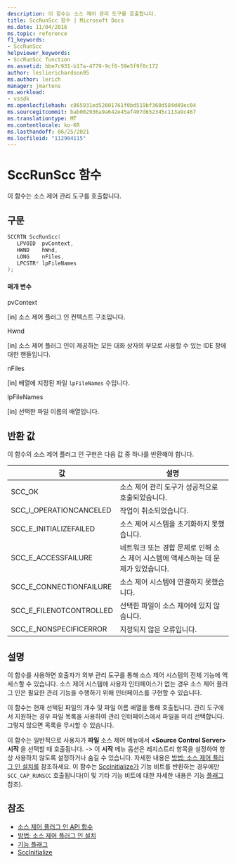 ```yaml
---
description: 이 함수는 소스 제어 관리 도구를 호출합니다.
title: SccRunScc 함수 | Microsoft Docs
ms.date: 11/04/2016
ms.topic: reference
f1_keywords:
- SccRunScc
helpviewer_keywords:
- SccRunScc function
ms.assetid: bbe7c931-b17a-4779-9cf6-59e5f9f0c172
author: leslierichardson95
ms.author: lerich
manager: jmartens
ms.workload:
- vssdk
ms.openlocfilehash: c865931ed52601761f0bd519bf360d584d49ec04
ms.sourcegitcommit: bab002936a9a642e45af407d652345c113a9c467
ms.translationtype: MT
ms.contentlocale: ko-KR
ms.lasthandoff: 06/25/2021
ms.locfileid: "112904115"
---
```

# <a name="sccrunscc-function"></a>SccRunScc 함수
이 함수는 소스 제어 관리 도구를 호출합니다.

## <a name="syntax"></a>구문

```cpp
SCCRTN SccRunScc(
   LPVOID  pvContext,
   HWND    hWnd,
   LONG    nFiles,
   LPCSTR* lpFileNames
);
```

#### <a name="parameters"></a>매개 변수
 pvContext

[in] 소스 제어 플러그 인 컨텍스트 구조입니다.

 Hwnd

[in] 소스 제어 플러그 인이 제공하는 모든 대화 상자의 부모로 사용할 수 있는 IDE 창에 대한 핸들입니다.

 nFiles

[in] 배열에 지정된 파일 `lpFileNames` 수입니다.

 lpFileNames

[in] 선택한 파일 이름의 배열입니다.

## <a name="return-value"></a>반환 값
 이 함수의 소스 제어 플러그 인 구현은 다음 값 중 하나를 반환해야 합니다.

|값|설명|
|-----------|-----------------|
|SCC_OK|소스 제어 관리 도구가 성공적으로 호출되었습니다.|
|SCC_I_OPERATIONCANCELED|작업이 취소되었습니다.|
|SCC_E_INITIALIZEFAILED|소스 제어 시스템을 초기화하지 못했습니다.|
|SCC_E_ACCESSFAILURE|네트워크 또는 경합 문제로 인해 소스 제어 시스템에 액세스하는 데 문제가 있었습니다.|
|SCC_E_CONNECTIONFAILURE|소스 제어 시스템에 연결하지 못했습니다.|
|SCC_E_FILENOTCONTROLLED|선택한 파일이 소스 제어에 있지 않습니다.|
|SCC_E_NONSPECIFICERROR|지정되지 않은 오류입니다.|

## <a name="remarks"></a>설명
 이 함수를 사용하면 호출자가 외부 관리 도구를 통해 소스 제어 시스템의 전체 기능에 액세스할 수 있습니다. 소스 제어 시스템에 사용자 인터페이스가 없는 경우 소스 제어 플러그 인은 필요한 관리 기능을 수행하기 위해 인터페이스를 구현할 수 있습니다.

 이 함수는 현재 선택된 파일의 개수 및 파일 이름 배열을 통해 호출됩니다. 관리 도구에서 지원하는 경우 파일 목록을 사용하여 관리 인터페이스에서 파일을 미리 선택합니다. 그렇지 않으면 목록을 무시할 수 있습니다.

 이 함수는 일반적으로 사용자가 **파일** 소스 제어 메뉴에서 **\<Source Control Server> 시작** 을 선택할 때 호출됩니다.  ->   이 **시작** 메뉴 옵션은 레지스트리 항목을 설정하여 항상 사용하지 않도록 설정하거나 숨길 수 있습니다. 자세한 내용은 [방법: 소스 제어 플러그 인 설치를](../extensibility/internals/how-to-install-a-source-control-plug-in.md) 참조하세요. 이 함수는 [SccInitialize가](../extensibility/sccinitialize-function.md) 기능 비트를 반환하는 경우에만 `SCC_CAP_RUNSCC` 호출됩니다(이 및 기타 기능 비트에 대한 자세한 내용은 기능 [플래그](../extensibility/capability-flags.md) 참조).

## <a name="see-also"></a>참조
- [소스 제어 플러그 인 API 함수](../extensibility/source-control-plug-in-api-functions.md)
- [방법: 소스 제어 플러그 인 설치](../extensibility/internals/how-to-install-a-source-control-plug-in.md)
- [기능 플래그](../extensibility/capability-flags.md)
- [SccInitialize](../extensibility/sccinitialize-function.md)
